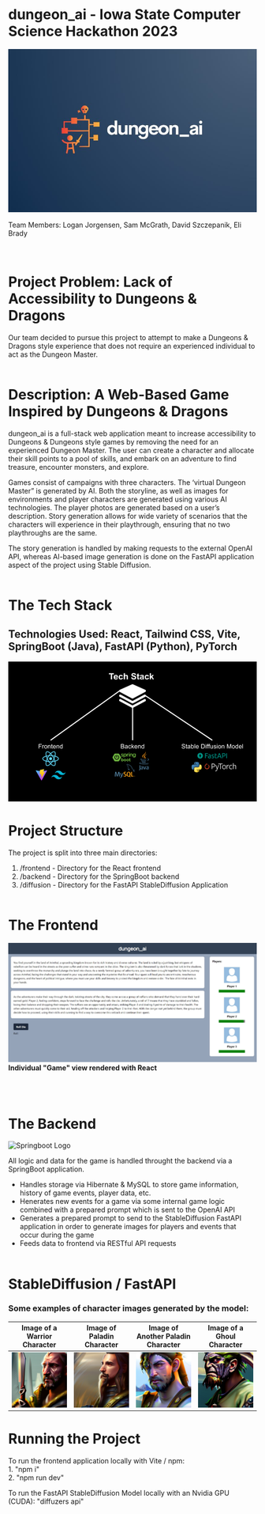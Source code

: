 # **dungeon_ai** - Iowa State Computer Science Hackathon 2023

![dungeon_ai Logo](img/dungeon_ai_logo.JPG)

Team Members: Logan Jorgensen, Sam McGrath, David Szczepanik, Eli Brady
<br />
<br />
<br />

# Project Problem: Lack of Accessibility to Dungeons & Dragons

Our team decided to pursue this project to attempt to make a Dungeons & Dragons style experience that does not require an experienced individual to act as the Dungeon Master.
<br />
<br />

# Description: A Web-Based Game Inspired by Dungeons & Dragons

dungeon_ai is a full-stack web application meant to increase accessibility to Dungeons & Dungeons style games by removing the need for an experienced Dungeon Master. The user can create a character and allocate their skill points to a pool of skills, and embark on an adventure to find treasure, encounter monsters, and explore.

Games consist of campaigns with three characters. The ‘virtual Dungeon Master” is generated by AI. Both the storyline, as well as images for environments and player characters are generated using various AI technologies. The player photos are generated based on a user’s description. Story generation allows for wide variety of scenarios that the characters will experience in their playthrough, ensuring that no two playthroughs are the same.

The story generation is handled by making requests to the external OpenAI API, whereas AI-based image generation is done on the FastAPI application aspect of the project using Stable Diffusion.
<br />
<br />

# The Tech Stack

## Technologies Used: React, Tailwind CSS, Vite, SpringBoot (Java), FastAPI (Python), PyTorch

<!-- Import Image into Markdown File -->

![Tech Stack Logos](img/ISU%20Hackathon%202023.png)

# Project Structure

The project is split into three main directories:

1. /frontend - Directory for the React frontend
2. /backend - Directory for the SpringBoot backend
3. /diffusion - Directory for the FastAPI StableDiffusion Application
   <br />
   <br />

# The Frontend

![Image of "Game" View Page](img/game_view.JPG)
<b>Individual "Game" view rendered with React</b>

<br />
<br />

# The Backend

![Springboot Logo](https://miro.medium.com/max/700/1*-uckV8DOh3l0bCvqZ73zYg.png)

All logic and data for the game is handled throught the backend via a SpringBoot application.

- Handles storage via Hibernate & MySQL to store game information, history of game events, player data, etc.
- Henerates new events for a game via some internal game logic combined with a prepared prompt which is sent to the OpenAI API
- Generates a prepared prompt to send to the StableDiffusion FastAPI application in order to generate images for players and events that occur during the game
- Feeds data to frontend via RESTful API requests
  <br />
  <br />

# StableDiffusion / FastAPI

### Some examples of character images generated by the model:

|          Image of a Warrior Character          |               Image of Paladin Character                |       Image of Another Paladin Character       |         Image of a Ghoul Character         |
| :--------------------------------------------: | :-----------------------------------------------------: | :--------------------------------------------: | :----------------------------------------: |
| ![Image of Warrior Character](img/warrior.png) | ![Image of Another Paladin Character](img/paladin2.png) | ![Image of Paladin Character](img/paladin.png) | ![Image of Ghoul Character](img/ghoul.png) |

# Running the Project

To run the frontend application locally with Vite / npm:<br /> 1. "npm i" <br /> 2. "npm run dev"<br />

To run the FastAPI StableDiffusion Model locally with an Nvidia GPU (CUDA):
"diffuzers api"
<br />
<br />
